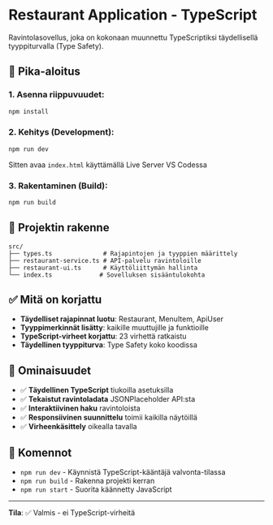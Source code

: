 # Restaurant Application - TypeScript

Ravintolasovellus, joka on kokonaan muunnettu TypeScriptiksi täydellisellä tyyppiturvalla (Type Safety).

## 🚀 Pika-aloitus

### 1. Asenna riippuvuudet:

```bash
npm install
```

### 2. Kehitys (Development):

```bash
npm run dev
```

Sitten avaa `index.html` käyttämällä Live Server VS Codessa

### 3. Rakentaminen (Build):

```bash
npm run build
```

## 📁 Projektin rakenne

```
src/
├── types.ts              # Rajapintojen ja tyyppien määrittely
├── restaurant-service.ts # API-palvelu ravintoloille
├── restaurant-ui.ts      # Käyttöliittymän hallinta
└── index.ts             # Sovelluksen sisääntulokohta
```

## ✅ Mitä on korjattu

- **Täydelliset rajapinnat luotu**: Restaurant, MenuItem, ApiUser
- **Tyyppimerkinnät lisätty**: kaikille muuttujille ja funktioille
- **TypeScript-virheet korjattu**: 23 virhettä ratkaistu
- **Täydellinen tyyppiturva**: Type Safety koko koodissa

## 🎯 Ominaisuudet

- ✅ **Täydellinen TypeScript** tiukoilla asetuksilla
- ✅ **Tekaistut ravintoladata** JSONPlaceholder API:sta
- ✅ **Interaktiivinen haku** ravintoloista
- ✅ **Responsiivinen suunnittelu** toimii kaikilla näytöillä
- ✅ **Virheenkäsittely** oikealla tavalla

## 🔧 Komennot

- `npm run dev` - Käynnistä TypeScript-kääntäjä valvonta-tilassa
- `npm run build` - Rakenna projekti kerran
- `npm run start` - Suorita käännetty JavaScript

---

**Tila**: ✅ Valmis - ei TypeScript-virheitä
